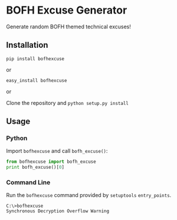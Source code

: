 # BOFH Excuse Generator

Generate random BOFH themed technical excuses!

## Installation

`pip install bofhexcuse`

or

`easy_install bofhexcuse`

or

Clone the repository and `python setup.py install`

## Usage

### Python

Import `bofhexcuse` and call `bofh_excuse()`:

```python
from bofhexcuse import bofh_excuse
print bofh_excuse()[0]
```

### Command Line

Run the `bofhexcuse` command provided by `setuptools` `entry_points`.

```
C:\>bofhexcuse
Synchronous Decryption Overflow Warning
```